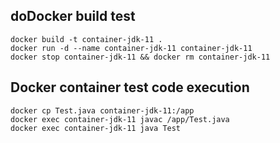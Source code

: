 ## doDocker build test

```shell
docker build -t container-jdk-11 .
docker run -d --name container-jdk-11 container-jdk-11
docker stop container-jdk-11 && docker rm container-jdk-11
```


## Docker container test code execution

```shell
docker cp Test.java container-jdk-11:/app
docker exec container-jdk-11 javac /app/Test.java
docker exec container-jdk-11 java Test
```

